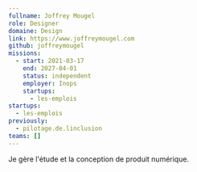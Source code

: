 ```yaml
---
fullname: Joffrey Mougel
role: Designer
domaine: Design
link: https://www.joffreymougel.com
github: joffreymougel
missions:
  - start: 2021-03-17
    end: 2027-04-01
    status: independent
    employer: Inops
    startups:
      - les-emplois
startups:
  - les-emplois
previously:
  - pilotage.de.linclusion
teams: []
---
```

Je gère l'étude et la conception de produit numérique.
